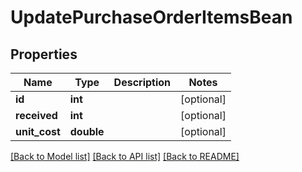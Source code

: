 # UpdatePurchaseOrderItemsBean

## Properties
Name | Type | Description | Notes
------------ | ------------- | ------------- | -------------
**id** | **int** |  | [optional] 
**received** | **int** |  | [optional] 
**unit_cost** | **double** |  | [optional] 

[[Back to Model list]](../README.md#documentation-for-models) [[Back to API list]](../README.md#documentation-for-api-endpoints) [[Back to README]](../README.md)


